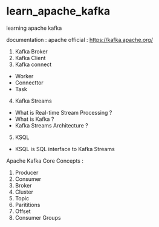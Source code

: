 # learn_apache_kafka
learning apache kafka

documentation : apache official : https://kafka.apache.org/

1. Kafka Broker
2. Kafka Client
3. Kafka connect
- Worker
- Connecttor
- Task
4. Kafka Streams
- What is Real-time Stream Processing ?
- What is Kafka ?
- Kafka Streams Architecture ?
5. KSQL
- KSQL is SQL interface to Kafka Streams  


Apache Kafka Core Concepts :
1. Producer
2. Consumer
3. Broker
4. Cluster
5. Topic
6. Parititions
7. Offset
8. Consumer Groups